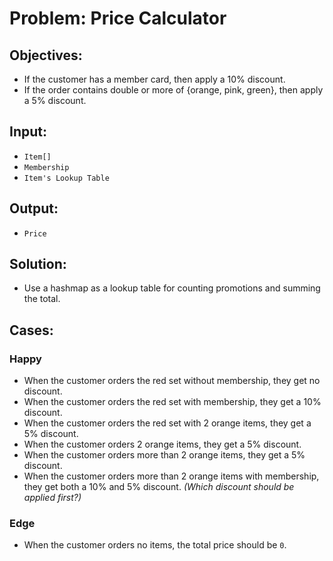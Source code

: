 # Problem: Price Calculator

## Objectives:

- If the customer has a member card, then apply a 10% discount.
- If the order contains double or more of {orange, pink, green}, then apply a 5% discount.

## Input:

- `Item[]`
- `Membership`
- `Item's Lookup Table`

## Output:

- `Price`

## Solution:

- Use a hashmap as a lookup table for counting promotions and summing the total.

## Cases:

### Happy

- When the customer orders the red set without membership, they get no discount.
- When the customer orders the red set with membership, they get a 10% discount.
- When the customer orders the red set with 2 orange items, they get a 5% discount.
- When the customer orders 2 orange items, they get a 5% discount.
- When the customer orders more than 2 orange items, they get a 5% discount.
- When the customer orders more than 2 orange items with membership, they get both a 10% and 5% discount. _(Which discount should be applied first?)_

### Edge

- When the customer orders no items, the total price should be `0`.
